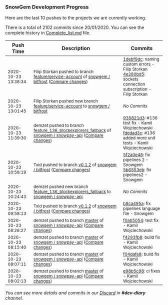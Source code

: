 
### SnowGem Development Progress

Here are the last 10 pushes to the projects we are currently working.

There is a total of 2102 commits since 20/01/2020. You can see the complete history in
 [Complete_list.md](Complete_list.md) file.

| Push Time | Description | Commits |
| --- | --- | --- |
| <sub>2020-10-23 13:38:34</sub> | <sub>Filip Storkan pushed to branch [feature/service\-account](https://gitlab.com/snowgem/bitfrost/commits/feature/service-account) of [snowgem / bitfrost](https://gitlab.com/snowgem/bitfrost) ([Compare changes](https://gitlab.com/snowgem/bitfrost/compare/cb5d1615ca9f48d251af3bd2f725cf3091b0ac1c...4e280bd5bc58eb5409cd2bbb21b2cef1e0118b85))</sub> | <sub>[1debf9dc](https://gitlab.com/snowgem/bitfrost/-/commit/1debf9dc5558cb5726cc48f832703096700daa99): naming custom errors - Filip Storkan<br>[4e280bd5](https://gitlab.com/snowgem/bitfrost/-/commit/4e280bd5bc58eb5409cd2bbb21b2cef1e0118b85): sockets connection subscription - Filip Storkan</sub> |
| <sub>2020-10-23 13:01:45</sub> | <sub>Filip Storkan pushed new branch [feature/service\-account](https://gitlab.com/snowgem/bitfrost/commits/feature/service-account) to [snowgem / bitfrost](https://gitlab.com/snowgem/bitfrost)</sub> | <sub>_No Commits_</sub> |
| <sub>2020-10-23 11:39:30</sub> | <sub>demzet pushed to branch [feature\_136\_blockexplorers\_fallback](https://gitlab.com/snowgem/snowpay-api/commits/feature_136_blockexplorers_fallback) of [snowgem / snowpay\-api](https://gitlab.com/snowgem/snowpay-api) ([Compare changes](https://gitlab.com/snowgem/snowpay-api/compare/5782522cdd9c3dfaeedb4f51263650eb2fc96899...fdedad3c31f99bd63c1d2a1fbe0269ce1472317c))</sub> | <sub>[935821d3](https://gitlab.com/snowgem/snowpay-api/-/commit/935821d36692f93786a16634e54df49604f8451d): #136 test fix - Kamil Wojciechowski<br>[fdedad3c](https://gitlab.com/snowgem/snowpay-api/-/commit/fdedad3c31f99bd63c1d2a1fbe0269ce1472317c): #136 added more unit tests - Kamil Wojciechowski</sub> |
| <sub>2020-10-23 10:58:19</sub> | <sub>Txid pushed to branch [v0\.1\.2](https://gitlab.com/snowgem/bitfrost/commits/v0.1.2) of [snowgem / bitfrost](https://gitlab.com/snowgem/bitfrost) ([Compare changes](https://gitlab.com/snowgem/bitfrost/compare/b8ca495af2855d100b4dddb4811fec876341d23b...5b6553eb06b6cb07b0d6c6867d9233a791aa45ac))</sub> | <sub>[5f2a0e48](https://gitlab.com/snowgem/bitfrost/-/commit/5f2a0e480e34ce2120affb8361cdbad24fa1e8d5): fix pipelines 2 - Snowgem<br>[5b6553eb](https://gitlab.com/snowgem/bitfrost/-/commit/5b6553eb06b6cb07b0d6c6867d9233a791aa45ac): fix pipelines2 - Snowgem</sub> |
| <sub>2020-10-23 10:24:43</sub> | <sub>demzet pushed new branch [feature\_136\_blockexplorers\_fallback](https://gitlab.com/snowgem/snowpay-api/commits/feature_136_blockexplorers_fallback) to [snowgem / snowpay\-api](https://gitlab.com/snowgem/snowpay-api)</sub> | <sub>_No Commits_</sub> |
| <sub>2020-10-23 09:58:13</sub> | <sub>Txid pushed to branch [v0\.1\.2](https://gitlab.com/snowgem/bitfrost/commits/v0.1.2) of [snowgem / bitfrost](https://gitlab.com/snowgem/bitfrost) ([Compare changes](https://gitlab.com/snowgem/bitfrost/compare/6e0c47d80ef1112e69d7ab35c8e7c225a096a18a...b8ca495af2855d100b4dddb4811fec876341d23b))</sub> | <sub>[b8ca495a](https://gitlab.com/snowgem/bitfrost/-/commit/b8ca495af2855d100b4dddb4811fec876341d23b): fix pipelines language file - Snowgem</sub> |
| <sub>2020-10-23 08:26:27</sub> | <sub>demzet pushed to branch [master](https://gitlab.com/snowgem/snowpay-api/commits/master) of [snowgem / snowpay\-api](https://gitlab.com/snowgem/snowpay-api) ([Compare changes](https://gitlab.com/snowgem/snowpay-api/compare/f4293fb893236898562940789046c1ca15a377fe...f0ab5054c389d59e093157e252e213d1e245dc36))</sub> | <sub>[f0ab5054](https://gitlab.com/snowgem/snowpay-api/-/commit/f0ab5054c389d59e093157e252e213d1e245dc36): test fix - Kamil Wojciechowski</sub> |
| <sub>2020-10-23 08:15:40</sub> | <sub>demzet pushed to branch [master](https://gitlab.com/snowgem/snowpay-api/commits/master) of [snowgem / snowpay\-api](https://gitlab.com/snowgem/snowpay-api) ([Compare changes](https://gitlab.com/snowgem/snowpay-api/compare/f04dafe832dd0020b60509c10598534e6eef87ee...f4293fb893236898562940789046c1ca15a377fe))</sub> | <sub>[f4293fb8](https://gitlab.com/snowgem/snowpay-api/-/commit/f4293fb893236898562940789046c1ca15a377fe): build fix - Kamil Wojciechowski</sub> |
| <sub>2020-10-23 08:07:11</sub> | <sub>demzet pushed to branch [master](https://gitlab.com/snowgem/snowpay-api/commits/master) of [snowgem / snowpay\-api](https://gitlab.com/snowgem/snowpay-api) ([Compare changes](https://gitlab.com/snowgem/snowpay-api/compare/e98b5c98095d7cbebf64d391f380490b04c62c82...f04dafe832dd0020b60509c10598534e6eef87ee))</sub> | <sub>[f04dafe8](https://gitlab.com/snowgem/snowpay-api/-/commit/f04dafe832dd0020b60509c10598534e6eef87ee): build fix - Kamil Wojciechowski</sub> |
| <sub>2020-10-23 08:02:13</sub> | <sub>demzet pushed to branch [master](https://gitlab.com/snowgem/snowpay-api/commits/master) of [snowgem / snowpay\-api](https://gitlab.com/snowgem/snowpay-api) ([Compare changes](https://gitlab.com/snowgem/snowpay-api/compare/2787cbef81fc42e05966f23333dc7f9c2edad69d...e98b5c98095d7cbebf64d391f380490b04c62c82))</sub> | <sub>[e98b5c98](https://gitlab.com/snowgem/snowpay-api/-/commit/e98b5c98095d7cbebf64d391f380490b04c62c82): ci fixes - Kamil Wojciechowski</sub> |

_You can see more details and commits in our [Discord](https://discord.gg/zumGnbg) in **#dev-diary** channel._
